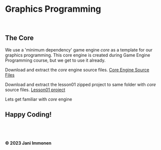 # Graphics Programming

&nbsp;
## **The Core**
We use a 'minimum dependency' game engine *core* as a template for our graphics programming. This core engine is created during Game Engine Programming course, but we get to use it already.

Download and extract the *core* engine source files.
[Core Engine Source Files](../source/core/core.zip)

Download and extract the lesson01 zipped project to same folder with *core* source files.
[Lesson01 project](../source/lesson01/lesson01-start.zip)


Lets get familiar with *core* engine

## **Happy Coding!**

&nbsp;
----
**© 2023 Jani Immonen**

